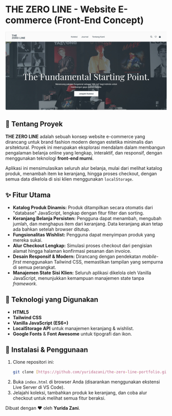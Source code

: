 # THE ZERO LINE - Website E-commerce (Front-End Concept)

![THE ZERO LINE Screenshot](https://raw.githubusercontent.com/yuridazani/the-zero-line-portfolio/main/img/zero-line.png)

## 📄 Tentang Proyek

**THE ZERO LINE** adalah sebuah konsep website e-commerce yang dirancang untuk brand fashion modern dengan estetika minimalis dan arsitektural. Proyek ini merupakan eksplorasi mendalam dalam membangun pengalaman belanja online yang lengkap, interaktif, dan responsif, dengan menggunakan teknologi **front-end murni**.

Aplikasi ini mensimulasikan seluruh alur belanja, mulai dari melihat katalog produk, menambah item ke keranjang, hingga proses checkout, dengan semua data dikelola di sisi klien menggunakan `localStorage`.

## ✨ Fitur Utama

-   **Katalog Produk Dinamis:** Produk ditampilkan secara otomatis dari "database" JavaScript, lengkap dengan fitur filter dan sorting.
-   **Keranjang Belanja Persisten:** Pengguna dapat menambah, mengubah jumlah, dan menghapus item dari keranjang. Data keranjang akan tetap ada bahkan setelah browser ditutup.
-   **Fungsionalitas Wishlist:** Pengguna dapat menyimpan produk yang mereka sukai.
-   **Alur Checkout Lengkap:** Simulasi proses checkout dari pengisian alamat hingga halaman konfirmasi pesanan dan invoice.
-   **Desain Responsif & Modern:** Dirancang dengan pendekatan *mobile-first* menggunakan Tailwind CSS, memastikan tampilan yang sempurna di semua perangkat.
-   **Manajemen State Sisi Klien:** Seluruh aplikasi dikelola oleh Vanilla JavaScript, menunjukkan kemampuan manajemen state tanpa *framework*.

## 🚀 Teknologi yang Digunakan

-   **HTML5**
-   **Tailwind CSS**
-   **Vanilla JavaScript (ES6+)**
-   **LocalStorage API** untuk manajemen keranjang & wishlist.
-   **Google Fonts** & **Font Awesome** untuk tipografi dan ikon.

## 🔧 Instalasi & Penggunaan

1.  Clone repositori ini:
    ```bash
    git clone [https://github.com/yuridazani/the-zero-line-portfolio.git](https://github.com/yuridazani/the-zero-line-portfolio.git)
    ```
2.  Buka `index.html` di browser Anda (disarankan menggunakan ekstensi Live Server di VS Code).
3.  Jelajahi koleksi, tambahkan produk ke keranjang, dan coba alur checkout untuk melihat semua fitur beraksi.

Dibuat dengan ❤️ oleh **Yurida Zani**.

